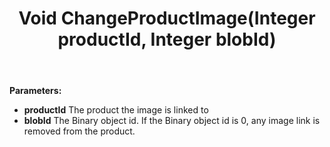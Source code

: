 ﻿---
uid: crmscript_ref_NSBLOBAgent_ChangeProductImage
title: Void ChangeProductImage(Integer productId, Integer blobId)
intellisense: NSBLOBAgent.ChangeProductImage
keywords: NSBLOBAgent, ChangeProductImage
so.topic: reference
---



**Parameters:**
 - **productId** The product the image is linked to
 - **blobId** The Binary object id. If the Binary object id is 0, any image link is removed from the product.
